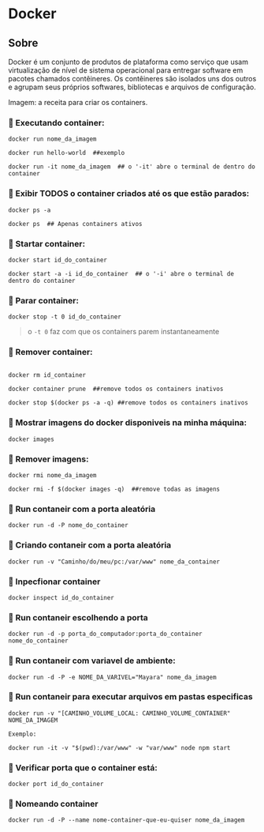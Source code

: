 # Docker

## Sobre 

Docker é um conjunto de produtos de plataforma como serviço que usam virtualização de nível de sistema operacional para entregar software em pacotes chamados contêineres. Os contêineres são isolados uns dos outros e agrupam seus próprios softwares, bibliotecas e arquivos de configuração.

Imagem: a receita para criar os containers.


### :small_orange_diamond: Executando container:

```
docker run nome_da_imagem

docker run hello-world  ##exemplo

docker run -it nome_da_imagem  ## o '-it' abre o terminal de dentro do container
```

### :small_orange_diamond: Exibir TODOS o container criados até os que estão parados:


```
docker ps -a

docker ps  ## Apenas containers ativos
```

### :small_orange_diamond: Startar container:

```
docker start id_do_container

docker start -a -i id_do_container  ## o '-i' abre o terminal de dentro do container
```


### :small_orange_diamond: Parar container:

```
docker stop -t 0 id_do_container
```
> o `-t 0` faz com que os containers parem instantaneamente

### :small_orange_diamond: Remover container:

```

docker rm id_container

docker container prune  ##remove todos os containers inativos 

docker stop $(docker ps -a -q) ##remove todos os containers inativos 

```

### :small_orange_diamond: Mostrar imagens do docker disponiveis na minha máquina:

```
docker images
```

### :small_orange_diamond: Remover imagens:

```
docker rmi nome_da_imagem

docker rmi -f $(docker images -q)  ##remove todas as imagens

```

### :small_orange_diamond: Run contaneir com a porta aleatória

```
docker run -d -P nome_do_container
```


### :small_orange_diamond: Criando contaneir com a porta aleatória

```
docker run -v "Caminho/do/meu/pc:/var/www" nome_da_container
```

### :small_orange_diamond: Inpecfionar container
```
docker inspect id_do_container
```

### :small_orange_diamond: Run contaneir escolhendo a porta

```
docker run -d -p porta_do_computador:porta_do_container nome_do_container
```

### :small_orange_diamond: Run contaneir com variavel de ambiente:

```
docker run -d -P -e NOME_DA_VARIVEL="Mayara" nome_da_imagem
```
### :small_orange_diamond: Run contaneir para executar arquivos em pastas especificas

```
docker run -v "[CAMINHO_VOLUME_LOCAL: CAMINHO_VOLUME_CONTAINER" NOME_DA_IMAGEM

Exemplo:
 
docker run -it -v "$(pwd):/var/www" -w "var/www" node npm start

```

### :small_orange_diamond: Verificar porta que o container está:

```
docker port id_do_container
```

### :small_orange_diamond: Nomeando container

```
docker run -d -P --name nome-container-que-eu-quiser nome_da_imagem
```